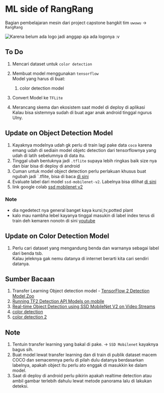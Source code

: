 # ML side of RangRang

Bagian pembelajaran mesin dari project capstone bangkit tim `uwuwu` -> `RangRang`

![Karena belum ada logo jadi anggap aja ada logonya :v]()

## To Do

1. Mencari dataset untuk `color detection`
2. Membuat model menggunakan `tensorflow`<br>
   Model yang harus di buat:

   1. color detection model
3. Convert Model ke `TFLite`
4. Merancang skema dan ekosistem saat model di deploy di aplikasi<br>
   Kalau bisa sistemnya sudah di buat agar anak android tinggal ngurus UIny.

## Update on Object Detection Model

1. Kayaknya modelnya udah gk perlu di train lagi pake data `coco` karena emang udah di sediain model objetc detection dari tensorflownya yang udah di latih sebelumnya di data itu.
2. Tinggal ubah bentuknya jadi `.tflite` supaya lebih ringkas baik size nya dan biar bisa di deploy di android
3. Cuman untuk model object detection perlu perlakuan khusus buat ngubah jadi `.tflite, bisa di baca [di sini](https://github.com/tensorflow/models/blob/master/research/object_detection/g3doc/running_on_mobile_tf2.md)
4. Evaluate label dari model `ssd-mobilenet-v2`. Labelnya bisa dilihat [di sini](https://gist.github.com/aallan/fbdf008cffd1e08a619ad11a02b74fa8)
5. link google colab [ssd mobilenet v2](https://colab.research.google.com/drive/1Ja64uMfznUTYkf2aDoeT3nSKJzVG66Kq?usp=sharing)
### Note
- dia ngedetect nya general banget kaya kursi,tv,potted plant
- kalo mau nambha lebel kayanya tinggal masukin di label index terus di train deh kemaren nonotn di sini [youtube](https://www.youtube.com/watch?v=K0eDKO13O_s)
## Update on Color Detection Model

1. Perlu cari dataset yang mengandung benda dan warnanya sebagai label dari benda tsb.<br>
   Kalau jeleknya gak nemu datanya di internet berarti kita cari sendiri datanya.
   
## Sumber Bacaan

1. Transfer Learning Object detection model - [TensorFlow 2 Detection Model Zoo](https://github.com/tensorflow/models/blob/master/research/object_detection/g3doc/tf2_detection_zoo.md)
2. [Running TF2 Detection API Models on mobile](https://github.com/tensorflow/models/blob/master/research/object_detection/g3doc/running_on_mobile_tf2.md)
3. [Real-time Object Detection using SSD MobileNet V2 on Video Streams](https://heartbeat.fritz.ai/real-time-object-detection-using-ssd-mobilenet-v2-on-video-streams-3bfc1577399c)
4. [color detection](https://towardsdatascience.com/image-color-identification-with-machine-learning-and-image-processing-using-python-f3dd0606bdca)
5. [color detection 2](https://towardsdatascience.com/color-identification-in-images-machine-learning-application-b26e770c4c71)

## Note

1. Tentuin transfer learning yang bakal di pake. -> `SSD Mobilenet` kayaknya bagus sih.
2. Buat model lewat transfer learning dan di train di publik dataset macem COCO dan semacemnya perlu di pilah dulu datanya berdasarkan labelnya, apakah object itu perlu ato enggak di masukkin ke dalam model.
3. Saat di deploy di android perlu pikirin apakah realtime detection atau ambil gambar terlebih dahulu lewat metode panorama lalu di lakukan deteksi.
